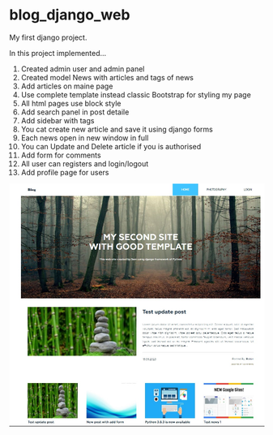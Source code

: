 # blog_django_web
My first django project.


In this project implemented...

1. Created admin user and admin panel
2. Created model News with articles and tags of news
3. Add articles on maine page
4. Use complete template instead classic Bootstrap for styling my page
5. All html pages use block style
6. Add search panel in post detaile
7. Add sidebar with tags 
8. You cat create new article and save it using django forms
9. Each news open in new window in full
10. You can Update and Delete article if you is authorised
11. Add form for comments
12. All user can registers and login/logout
13. Add profile page for users

![](/static/img/creanshot.jpg)
